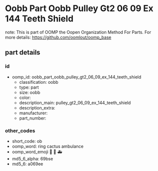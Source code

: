 # Oobb Part Oobb Pulley Gt2 06 09 Ex 144 Teeth Shield  

note: This is part of OOMP the Oopen Organization Method For Parts. For more details: https://github.com/oomlout/oomp_base

##  part details





### id
* oomp_id: oobb_part_oobb_pulley_gt2_06_09_ex_144_teeth_shield
  * classification: oobb
  * type: part
  * size: oobb
  * color: 
  * description_main: pulley_gt2_06_09_ex_144_teeth_shield
  * description_extra: 
  * manufacturer: 
  * part_number: 

### other_codes
* short_code: ob
* oomp_word: ring cactus ambulance
* oomp_word_emoji :ring: :cactus: :ambulance:
* md5_6_alpha: 69bse
* md5_6: a069ee